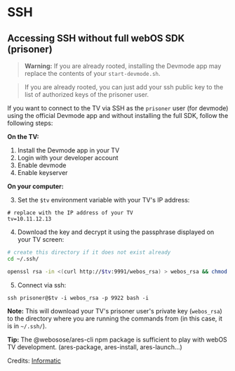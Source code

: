 # SSH

## Accessing SSH without full webOS SDK (prisoner)

> **Warning:** If you are already rooted, installing the Devmode app may replace the contents of your `start-devmode.sh`.

> If you are already rooted, you can just add your ssh public key to the list of authorized keys of the prisoner user.

If you want to connect to the TV via SSH as the `prisoner` user (for devmode) using the official Devmode app and without installing the full SDK, follow the following steps:

**On the TV:**
1. Install the Devmode app in your TV
2. Login with your developer account
3. Enable devmode
4. Enable keyserver

**On your computer:**

3. Set the `$tv` environment variable with your TV's IP address:

```
# replace with the IP address of your TV
tv=10.11.12.13
```

4. Download the key and decrypt it using the passphrase displayed on your TV screen:

```sh
# create this directory if it does not exist already
cd ~/.ssh/

openssl rsa -in <(curl http://$tv:9991/webos_rsa) > webos_rsa && chmod 600 webos_rsa
```

5. Connect via ssh:

```
ssh prisoner@$tv -i webos_rsa -p 9922 bash -i
```

**Note:** This will download your TV's prisoner user's private key (`webos_rsa`) to the directory where you are running the commands from (in this case, it is in `~/.ssh/`). 

**Tip:** The @webosose/ares-cli npm package is sufficient to play with webOS TV development. (ares-package, ares-install, ares-launch...)


Credits: [Informatic](https://gist.github.com/Informatic/1983f2e501444cf1cbd182e50820d6c1)